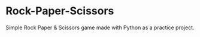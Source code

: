 # Rock-Paper-Scissors
Simple Rock Paper &amp; Scissors game made with Python as a practice project.
